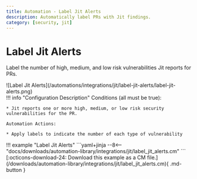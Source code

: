 ```yaml
---
title: Automation - Label Jit Alerts
description: Automatically label PRs with Jit findings.
category: [security, jit]
---
```

# Label Jit Alerts
Label the number of high, medium, and low risk vulnerabilities Jit reports for PRs.

<div class="automationImage" markdown="1">
![Label Jit Alerts](/automations/integrations/jit/label-jit-alerts/label-jit-alerts.png)
</div>
<div class="automationDescription" markdown="1">
!!! info "Configuration Description"
    Conditions (all must be true):

    * Jit reports one or more high, medium, or low risk security vulnerabilities for the PR.

    Automation Actions:

    * Apply labels to indicate the number of each type of vulnerability
</div>
<div class="automationExample" markdown="1">
!!! example "Label Jit Alerts"
    ```yaml+jinja
    --8<-- "docs/downloads/automation-library/integrations/jit/label_jit_alerts.cm"
    ```
    <div class="result" markdown>
      <span>
      [:octicons-download-24: Download this example as a CM file.](/downloads/automation-library/integrations/jit/label_jit_alerts.cm){ .md-button }
      </span>
    </div>
</div>
